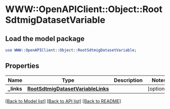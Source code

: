 # WWW::OpenAPIClient::Object::RootSdtmigDatasetVariable

## Load the model package
```perl
use WWW::OpenAPIClient::Object::RootSdtmigDatasetVariable;
```

## Properties
Name | Type | Description | Notes
------------ | ------------- | ------------- | -------------
**_links** | [**RootSdtmigDatasetVariableLinks**](RootSdtmigDatasetVariableLinks.md) |  | [optional] 

[[Back to Model list]](../README.md#documentation-for-models) [[Back to API list]](../README.md#documentation-for-api-endpoints) [[Back to README]](../README.md)


